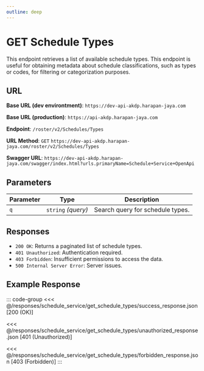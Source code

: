 ```yaml
---
outline: deep
---
```


# GET Schedule Types

This endpoint retrieves a list of available schedule types. This endpoint is useful for obtaining metadata about schedule classifications, such as types or codes, for filtering or categorization purposes.

## URL

**Base URL (dev environtment)**: `https://dev-api-akdp.harapan-jaya.com`

**Base URL (production)**: `https://api-akdp.harapan-jaya.com`

**Endpoint**: `/roster/v2/Schedules/Types`

**URL Method**: `GET` `https://dev-api-akdp.harapan-jaya.com/roster/v2/Schedules/Types`

**Swagger URL**: `https://dev-api-akdp.harapan-jaya.com/swagger/index.html?urls.primaryName=Schedule+Service+OpenApi`

## Parameters

| **Parameter**         | **Type**                          | **Description**                  |
|-----------------------|-----------------------------------|----------------------------------|
| `q`                   | `string` _(query)_                | Search query for schedule types. |

## Responses

- `200 OK`: Returns a paginated list of schedule types.
- `401 Unauthorized`: Authentication required.
- `403 Forbidden`: Insufficient permissions to access the data.
- `500 Internal Server Error`: Server issues.

## Example Response

::: code-group
<<< @/responses/schedule_service/get_schedule_types/success_response.json [200 (OK)]

<<< @/responses/schedule_service/get_schedule_types/unauthorized_response.json [401 (Unauthorized)]

<<< @/responses/schedule_service/get_schedule_types/forbidden_response.json [403 (Forbidden)]
:::
